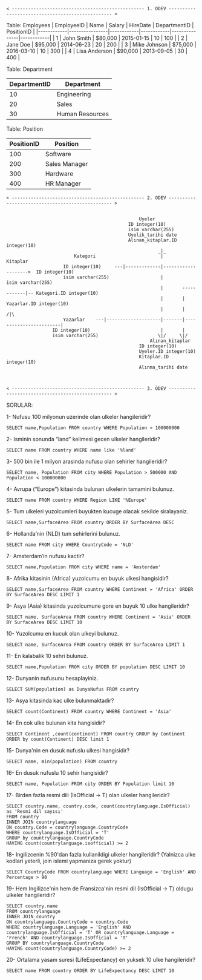     < ------------------------------------------------- 1. ÖDEV ------------------------------------------------- > 
Table: Employees
| EmployeeID | Name           | Salary     | HireDate   | DepartmentID  | PositionID |
|------------|----------------|------------|------------|---------------|------------|
| 1          | John Smith     | $80,000    | 2015-01-15 | 10            | 100        |
| 2          | Jane Doe       | $95,000    | 2014-06-23 | 20            | 200        |
| 3          | Mike Johnson   | $75,000    | 2016-03-10 | 10            | 300        |
| 4          | Lisa Anderson  | $90,000    | 2013-09-05 | 30            | 400        |


Table: Department

| DepartmentID | Department      |
|--------------|-----------------|
| 10           | Engineering     |
| 20           | Sales           |
| 30           | Human Resources |

Table: Position

| PositionID   | Position        |
|--------------|-----------------|
| 100          | Software        |
| 200          | Sales Manager   |
| 300          | Hardware        |
| 400          | HR Manager      |


    < ------------------------------------------------- 2. ÖDEV ------------------------------------------------- >         


                                                     Uyeler
                                                 ID integer(10)
                                                 isim varchar(255)
                                                 Uyelik_tarihi date
                                                 Alınan_kitaplar.ID integer(10)
                                                            _|_
                             Kategori                        |                          Kitaplar    
                         ID integer(10)     ---|-------------|-------------------->  ID integer(10)
                         isim varchar(255)                   |                       isim varchar(255)
                                                             |       ------------|-- Kategori.ID integer(10)
                                                             |       |               Yazarlar.ID integer(10)
                                                             |       |                       /|\
                         Yazarlar    ---|--------------------|-------|------------------------|
                     ID integer(10)                          |       |
                     isim varchar(255)                      \|/     \|/
                                                         Alınan_kitaplar
                                                     ID integer(10)
                                                     Uyeler.ID integer(10)
                                                     Kitaplar.ID integer(10)
                                                     Alınma_tarihi date



    < ------------------------------------------------- 3. ÖDEV ------------------------------------------------- >
SORULAR:

1- Nufusu 100 milyonun uzerinde olan ulkeler hangileridir?

    SELECT name,Population FROM country WHERE Population > 100000000

2- Isminin sonunda “land” kelimesi gecen ulkeler hangileridir?

    SELECT name FROM country WHERE name like '%land'

3- 500 bin ile 1 milyon arasinda nufusu olan sehirler hangileridir?

    SELECT name, Population FROM city WHERE Population > 500000 AND Population < 100000000

4- Avrupa (“Europe”) kitasinda bulunan ulkelerin tamamini bulunuz.

    SELECT name FROM country WHERE Region LIKE '%Europe'

5- Tum ulkeleri yuzolcumleri buyukten kucuge olacak sekilde siralayaniz.

    SELECT name,SurfaceArea FROM country ORDER BY SurfaceArea DESC

6- Hollanda’nin (NLD) tum sehirlerini bulunuz.

    SELECT name FROM city WHERE CountryCode = 'NLD'

7- Amsterdam’in nufusu kactir?

    SELECT name,Population FROM city WHERE name = 'Amsterdam'

8- Afrika kitasinin (Africa) yuzolcumu en buyuk ulkesi hangisidir?

    SELECT name,SurfaceArea FROM country WHERE Continent = 'Africa' ORDER BY SurfaceArea DESC LIMIT 1

9- Asya (Asia) kitasinda yuzolcumune gore en buyuk 10 ulke hangileridir?

    SELECT name, SurfaceArea FROM country WHERE Continent = 'Asia' ORDER BY SurfaceArea DESC LIMIT 10

10- Yuzolcumu en kucuk olan ulkeyi bulunuz.

    SELECT name, SurfaceArea FROM country ORDER BY SurfaceArea LIMIT 1

11- En kalabalik 10 sehri bulunuz.

    SELECT name,Population FROM city ORDER BY population DESC LIMIT 10

12- Dunyanin nufusunu hesaplayiniz.

    SELECT SUM(population) as DunyaNufus FROM country

13- Asya kitasinda kac ulke bulunmaktadir?

    SELECT count(Continent) FROM country WHERE Continent = 'Asia'

14- En cok ulke bulunan kita hangisidir?

    SELECT Continent ,count(continent) FROM country GROUP by Continent ORDER by count(Continent) DESC limit 1

15- Dunya'nin en dusuk nufuslu ulkesi hangisidir?

    SELECT name, min(population) FROM country 

16- En dusuk nufuslu 10 sehir hangisidir?

    SELECT name, Population FROM city ORDER BY Population limit 10

17- Birden fazla resmi dili (IsOfficial -> T) olan ulkeler hangileridir?

    SELECT country.name, country.code, count(countrylanguage.IsOfficial) as 'Resmi dil sayısı' 
    FROM country 
    INNER JOIN countrylanguage 
    ON country.Code = countrylanguage.CountryCode 
    WHERE countrylanguage.IsOfficial = 'T' 
    GROUP by countrylanguage.CountryCode 
    HAVING count(countrylanguage.isofficial) >= 2

18- Ingilizcenin %90'dan fazla kullanildigi ulkeler hangileridir? (Yalnizca ulke kodlari yeterli, join islemi yapmaniza gerek yoktur)

    SELECT CountryCode FROM countrylanguage WHERE Language = 'English' AND Percentage > 90 

19- Hem Ingilizce'nin hem de Fransizca'nin resmi dil (IsOfficial -> T) oldugu ulkeler hangileridir?

    SELECT country.name
    FROM countrylanguage
    INNER JOIN country 
    ON countrylanguage.CountryCode = country.Code
    WHERE countrylanguage.Language = 'English' AND countrylanguage.IsOfficial = 'T' OR countrylanguage.Language = 'French' AND countrylanguage.IsOfficial = 'T'
    GROUP BY countrylanguage.CountryCode
    HAVING count(countrylanguage.CountryCode) >= 2


20- Ortalama yasam suresi (LifeExpectancy) en yuksek 10 ulke hangileridir?

    SELECT name FROM country ORDER BY LifeExpectancy DESC LIMIT 10

